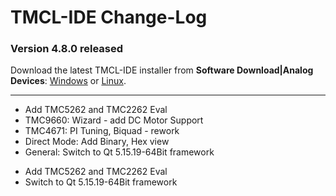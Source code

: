 # TMCL-IDE Change-Log

### Version 4.8.0 released
[1]: https://www.analog.com/en/resources/evaluation-hardware-and-software/software/software-download.html?swpart=SD_0GC9QOH
[2]: https://www.analog.com/en/resources/evaluation-hardware-and-software/software/software-download.html?swpart=SD_HBRJGDT
Download the latest TMCL-IDE installer from **Software Download|Analog Devices**: [Windows][1] or [Linux][2].      

---

* Add TMC5262 and TMC2262 Eval
* TMC9660: Wizard - add DC Motor Support
* TMC4671: PI Tuning, Biquad - rework
* Direct Mode: Add Binary, Hex view
* General: Switch to Qt 5.15.19-64Bit framework
- Add TMC5262 and TMC2262 Eval
- Switch to Qt 5.15.19-64Bit framework


<!--  <i>

# First Level Heading

Paragraph.

## Second Level Heading

Paragraph.

- bullet
+ other bullet
* another bullet
    * child bullet

1. ordered
2. next ordered

### Third Level Heading

Some *italic* and **bold** text and `inline code`.

An empty line starts a new paragraph.

Use two spaces at the end  
to force a line break.

A horizontal ruler follows:

---

Add links inline like [this link to the Qt homepage](https://www.qt.io),
or with a reference like [this other link to the Qt homepage][1].

    Add code blocks with
    four spaces at the front.

> A blockquote
> starts with >
>
> and has the same paragraph rules as normal text.

First Level Heading in Alternate Style
======================================

Paragraph.

Second Level Heading in Alternate Style
---------------------------------------

Paragraph.

[1]: https://www.qt.io

-->
